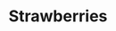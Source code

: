 ---
title: "Strawberries"
draft: false
slug: "strawberries"
weight: "4"

thumbnail: [
	"illustrations/illustration_007.png"
]

header: {
	h1: "..."
}

block_selected: {
	h2: "(description coming soon)",
	bgcolor: "#5028C7",
	img: [ 
		{class: "gallery-col-12", path: "illustrations/illustration_007.png"}
	]
}

block_interested: {
	title: "Interested?\nLet's get in touch!"
}

---